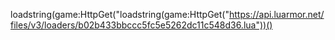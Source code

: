 loadstring(game:HttpGet("loadstring(game:HttpGet("https://api.luarmor.net/files/v3/loaders/b02b433bbccc5fc5e5262dc11c548d36.lua"))()
